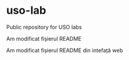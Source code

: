 # uso-lab
Public repository for USO labs

Am modificat fișierul README

Am modificat fișierul README din intefață web

